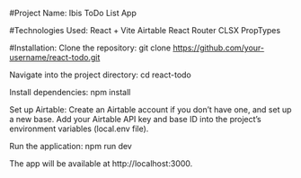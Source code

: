 #Project Name: Ibis ToDo List App

#Technologies Used:
    React + Vite
    Airtable
    React Router
    CLSX
    PropTypes

#Installation:
Clone the repository:
git clone https://github.com/your-username/react-todo.git

Navigate into the project directory:
cd react-todo

Install dependencies:
npm install

Set up Airtable:
Create an Airtable account if you don’t have one, and set up a new base.
Add your Airtable API key and base ID into the project’s environment variables (local.env file).

Run the application: 
npm run dev

The app will be available at http://localhost:3000.


